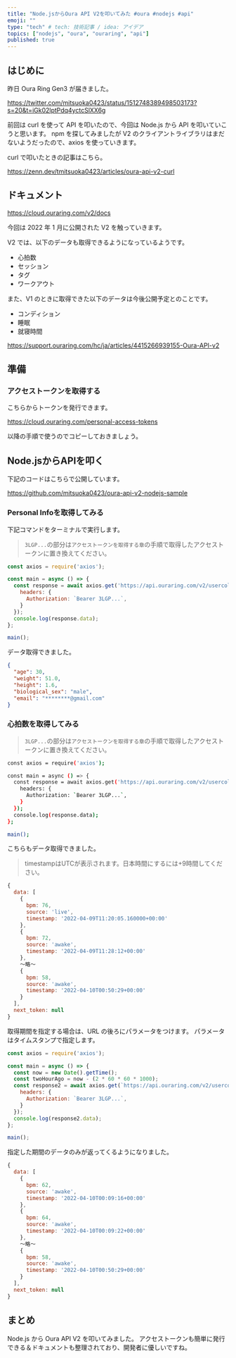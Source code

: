 ```yaml
---
title: "Node.jsからOura API V2を叩いてみた #oura #nodejs #api"
emoji: ""
type: "tech" # tech: 技術記事 / idea: アイデア
topics: ["nodejs", "oura", "ouraring", "api"]
published: true
---
```


## はじめに

昨日 Oura Ring Gen3 が届きました。

https://twitter.com/mitsuoka0423/status/1512748389498503173?s=20&t=iGk02lptPdq4yctcSlXX6g

前回は curl を使って API を叩いたので、今回は Node.js から API を叩いていこうと思います。
npm を探してみましたが V2 のクライアントライブラリはまだないようだったので、axios を使っていきます。

curl で叩いたときの記事はこちら。

https://zenn.dev/tmitsuoka0423/articles/oura-api-v2-curl

## ドキュメント

https://cloud.ouraring.com/v2/docs

今回は 2022 年 1 月に公開された V2 を触っていきます。

V2 では、以下のデータも取得できるようになっているようです。

- 心拍数
- セッション
- タグ
- ワークアウト

また、V1 のときに取得できた以下のデータは今後公開予定とのことです。

- コンディション
- 睡眠
- 就寝時間

https://support.ouraring.com/hc/ja/articles/4415266939155-Oura-API-v2

## 準備

### アクセストークンを取得する

こちらからトークンを発行できます。

https://cloud.ouraring.com/personal-access-tokens

以降の手順で使うのでコピーしておきましょう。

## Node.jsからAPIを叩く

下記のコードはこちらで公開しています。

https://github.com/mitsuoka0423/oura-api-v2-nodejs-sample

### Personal Infoを取得してみる

下記コマンドをターミナルで実行します。

> `3LGP...`の部分は`アクセストークンを取得する章`の手順で取得したアクセストークンに置き換えてください。

```js
const axios = require('axios');

const main = async () => {
  const response = await axios.get('https://api.ouraring.com/v2/usercollection/personal_info', {
    headers: {
      Authorization: `Bearer 3LGP...`,
    }
  });
  console.log(response.data);
};

main();
```

データ取得できました。

```json
{
  "age": 30,
  "weight": 51.0,
  "height": 1.6,
  "biological_sex": "male",
  "email": "********@gmail.com"
}
```

### 心拍数を取得してみる

> `3LGP...`の部分は`アクセストークンを取得する章`の手順で取得したアクセストークンに置き換えてください。

```bash
const axios = require('axios');

const main = async () => {
  const response = await axios.get('https://api.ouraring.com/v2/usercollection/heartrate', {
    headers: {
      Authorization: `Bearer 3LGP...`,
    }
  });
  console.log(response.data);
};

main();
```

こちらもデータ取得できました。

> timestampはUTCが表示されます。日本時間にするには+9時間してください。

```js
{
  data: [
    {
      bpm: 76,
      source: 'live',
      timestamp: '2022-04-09T11:20:05.160000+00:00'
    },
    {
      bpm: 72,
      source: 'awake',
      timestamp: '2022-04-09T11:28:12+00:00'
    },
    〜略〜
    {
      bpm: 58,
      source: 'awake',
      timestamp: '2022-04-10T00:50:29+00:00'
    }
  ],
  next_token: null
}
```

取得期間を指定する場合は、URL の後ろにパラメータをつけます。
パラメータはタイムスタンプで指定します。

```js
const axios = require('axios');

const main = async () => {
  const now = new Date().getTime();
  const twoHourAgo = now - (2 * 60 * 60 * 1000); 
  const response2 = await axios.get(`https://api.ouraring.com/v2/usercollection/heartrate?start_datetime=${twoHourAgo}&end_datetime=${now}`, {
    headers: {
      Authorization: `Bearer 3LGP...`,
    }
  });
  console.log(response2.data);
};

main();
```

指定した期間のデータのみが返ってくるようになりました。

```js
{
  data: [
    {
      bpm: 62,
      source: 'awake',
      timestamp: '2022-04-10T00:09:16+00:00'
    },
    {
      bpm: 64,
      source: 'awake',
      timestamp: '2022-04-10T00:09:22+00:00'
    },
    〜略〜
    {
      bpm: 58,
      source: 'awake',
      timestamp: '2022-04-10T00:50:29+00:00'
    }
  ],
  next_token: null
}
```

## まとめ

Node.js から Oura API V2 を叩いてみました。
アクセストークンも簡単に発行できる＆ドキュメントも整理されており、開発者に優しいですね。
